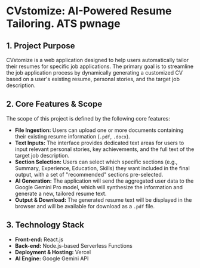 # CVstomize: AI-Powered Resume Tailoring. ATS pwnage

## 1. Project Purpose

CVstomize is a web application designed to help users automatically tailor their resumes for specific job applications. The primary goal is to streamline the job application process by dynamically generating a customized CV based on a user's existing resume, personal stories, and the target job description.

## 2. Core Features & Scope

The scope of this project is defined by the following core features:

-   **File Ingestion:** Users can upload one or more documents containing their existing resume information (`.pdf`, `.docx`).
-   **Text Inputs:** The interface provides dedicated text areas for users to input relevant personal stories, key achievements, and the full text of the target job description.
-   **Section Selection:** Users can select which specific sections (e.g., Summary, Experience, Education, Skills) they want included in the final output, with a set of "recommended" sections pre-selected.
-   **AI Generation:** The application will send the aggregated user data to the Google Gemini Pro model, which will synthesize the information and generate a new, tailored resume text.
-   **Output & Download:** The generated resume text will be displayed in the browser and will be available for download as a `.pdf` file.

## 3. Technology Stack

-   **Front-end:** React.js
-   **Back-end:** Node.js-based Serverless Functions
-   **Deployment & Hosting:** Vercel
-   **AI Engine:** Google Gemini API